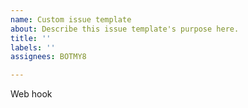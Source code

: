 ```yaml
---
name: Custom issue template
about: Describe this issue template's purpose here.
title: ''
labels: ''
assignees: BOTMY8

---
```


Web hook
